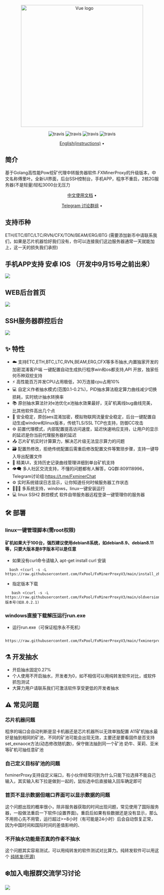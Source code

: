 
<p align="center"><a href="https://vuejs.org" target="_blank" rel="noopener noreferrer"><img width="400" src="https://raw.githubusercontent.com/FxPool/FxMinerProxyV3/main/image/logo.png" alt="Vue logo"></a></p>
<p align="center">
  <a>
    <img src="https://img.shields.io/badge/Release-8.0.3.1-orgin.svg" alt="travis">
  </a>
  <a>
    <img src="https://img.shields.io/badge/Last_Update-2022_09_09-orgin.svg" alt="travis">
  </a>
  <a>
    <img src="https://img.shields.io/badge/Language-GoLang-green.svg" alt="travis">
  </a>
  <a>
    <img src="https://img.shields.io/badge/License-Apache-green.svg" alt="travis">
  </a>
</p>
<p align="center">
  <a href="https://github.com/FxPool/FxMinerProxyV3/blob/main/readmes/en.md" target="_blank">English(instructions)</a> •
</p>

## 简介

基于Golang高性能Pow挖矿代理中转服务器软件.FXMinerProxy的升级版本，中文名称傅里叶。全新UI界面，后台SSH控制台，手机APP，程序不重启，2核2G服务器(不是轻量)轻松3000台无压力
<p align="center">
<a href="https://console-docs.apipost.cn/preview/280432b691e741ca/411c6c29b9f5d365" target="_blank">中文使用文档</a> •
</p>
<p align="center">
 <a href="https://t.me/FxminerChat" target="_blank">Telegram 讨论群组</a> •
</p>


## 支持币种

ETH/ETC/BTC/LTC/RVN/CFX/TON/BEAM/ERG/BTG (需要添加新币中请联系我们，如果是芯片机器恰好我们没有，你可以连接我们这边服务器通常一天就能加上，这一天的损失我们承担)

## 手机APP支持 安卓 IOS （开发中9月15号之前出来）

  ![](https://raw.githubusercontent.com/FxPool/FxMinerProxyV3/main/image/phone1.jpg)

## WEB后台首页

  ![](https://raw.githubusercontent.com/FxPool/FxMinerProxyV3/main/image/home.png)
  
## SSH服务器群控后台

  ![](https://raw.githubusercontent.com/FxPool/FxMinerProxyV3/main/image/ssh_zh.jpg)
  
  
## :sparkles: 特性

* :cloud: 支持ETC,ETH,BTC,LTC,RVN,BEAM,ERG,CFX等多币抽水,内置独家开发的加密混淆客户端 一键配置自动生成执行程序win和os都支持,API 开放，独家任何币种双挖支持
* :zap: 高性能百万并发CPU占用极低，30万连接cpu占用10%
* 💻 自定义作者抽水模式(范围0.1-0.2%)，PID抽水算法稳定算力曲线减少切换损耗，实时统计抽水转换率
* 📚 原创抽水算法针对e池优化e池抽水效果最好，无矿机离线bug曲线完美，比其他软件高出几个点
* 💾 安全稳定，原创aes混淆加密，模拟物联网流量安全稳定，后台一键配置自动生成window和linux版本，传统TLS/SSL TCP也支持，防御CC攻击
* :gear: 前置代理模式，内部配置提高访问速度，延迟快速响应支持，让用户的显示的延迟是你当前代理服务器的延迟
* :outbox_tray: 芯片矿机实时计算算力，解决芯片级无法显示算力的问题
* :card_file_box: 配置热修改，拒绝传统配置后需重启修改配置文件等繁琐步骤，支持一键导入导出配置文件
* :art: 精美UI，支持历史记录曲线管理详细到单台矿机支持
* :eye_speech_bubble: 多人社区交流支持，不懂的问题都有人解答，QQ群:809118996，Telegram讨论组:https://t.me/FxminerChat
* :gear: 实时系统错误日志显示，让你知道任何时候服务器工作状态
* :family_woman_girl_boy: 多系统支持，windows，linux一键安装运行
* 💻 linux SSH2 群控模式 软件自带服务器远程登录一键管理你的服务器

## :hammer_and_wrench: 部署
### linux一键管理脚本(需root权限)
#### 矿机如果大于100台，强烈建议使用debian8系统，如debian8.9、debian8.11等，只要大版本是8字版本可以是任意
* 如果没有curl命令请输入 apt-get install curl 安装
```shell
  bash <(curl -s -L https://raw.githubusercontent.com/FxPool/FxMinerProxyV3/main/install_zh.sh)
```
* 指定版本下载
```shell
   bash <(curl -s -L https://raw.githubusercontent.com/FxPool/FxMinerProxyV3/main/oldversion/install_zh.sh) 版本号(如8.0.2.1)
```
### windows直接下载解压运行run.exe
* 运行run.exe（可保证程序永不死机）
```shell
  https://raw.githubusercontent.com/FxPool/FxMinerProxyV3/main/fxminerproxyv3windows.zip
```  
## :alembic: 开发抽水  
* 开启抽水固定0.27%  
* 个人使用不开启抽水，开发者为0，如不相信可以用纯转发软件对比，或软件抓包测试
* 大算力用户请联系我们可激活软件享受更低的开发者抽水

## ⚠️ 常见问题
### 芯片机器问题
程序的端口会自动判断是显卡机器还是芯片机器所以无效单独配置
A11矿机抽水最好是抽到相同的矿池，不同的矿池可能会出现无效，主要还是要看固件是否支持set_exnaoce方法(动态修改随机数)，保守做法抽到同一个矿池
奶牛、茉莉、亚米等矿机可抽任意矿池
### 自己定义目标矿池的问题
fxminerProxy支持自定义端口，有小伙伴经常问到为什么只能下拉选择不能自己输入，其实输入和下拉是做到一起的，鼠标选中后直接输入回车确定即可
### 首页不显示数据但端口界面可以显示数据的问题
这个问题出现的概率很小，除非服务器获取的时间出现问题，常见使用了国际服务器，一般做法重启一下软件(设置界面)。重启后如果有些数据还是没有显示，那么不用担心先不用管，运行超过>=8小时（有可能是24小时）后会自动恢复正常，因为中国时间和国际时间的差值影响的、
### 不开抽水功能是否真的作者不抽水
这个问题其实容易测试，可以用纯转发的软件测试对比算力。纯转发软件可以用这个 <a href="https://github.com/snail007/goproxy">纯转发(开源)</a>

## ❄️加入电报群交流学习讨论 
![](https://raw.githubusercontent.com/FxPool/FxMinerProxyV3/main/image/tg.jpg)
